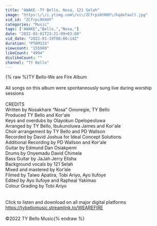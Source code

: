 ```yaml
---
title: "AWAKE -TY Bello, Nosa, 121 Selah"
image: "https:\/\/i.ytimg.com\/vi\/ZCfrpi0tKHY\/hqdefault.jpg"
vid_id: "ZCfrpi0tKHY"
categories: "Music"
tags: ["AWAKE","Bello,","Nosa,"]
date: "2022-03-01T23:21:09+03:00"
vid_date: "2022-01-19T08:00:14Z"
duration: "PT6M11S"
viewcount: "155980"
likeCount: "4994"
dislikeCount: ""
channel: "TY Bello"
---
```

{% raw %}TY Bello-We are Fire Album<br /><br />All songs on this album were spontaneously sung live during worship sessions <br /><br />CREDITS<br />Written by Nosakhare “Nosa” Omoregie, TY Bello<br />Produced TY Bello and Kor'ale<br />Keys and overdubs by Olayokun Opelopeoluwa <br />Arranged by TY Bello, Ibukunoluwa James and Kor'ale<br />Choir arrangement by TY Bello and PD Wallson<br />Recorded by David Joshua for Ideal Concept Solutions<br />Additional Recording by PD Wallson and Kor'ale<br />Guitar by Edmund Dan Osiakpemi <br />Drums by Onyemadu David Chimela<br />Bass Guitar by JaJah Jerry Elisha<br />Background vocals by 121 Selah<br />Mixed and mastered by Kor’ale<br />Filmed by Taiwo Apatira, Tobi Ariyo, Ayo Ilufoye<br />Edited by Ayo Ilufoye and Rapheal Yakimas<br />Colour Grading by Tobi Ariyo<br /><br /><br />Click to listen and download on all major digital platforms<br /><a rel="nofollow" target="blank" href="https://tybellomusic.streamlink.to/WEAREFIRE">https://tybellomusic.streamlink.to/WEAREFIRE</a><br /><br />©2022 TY Bello Music{% endraw %}
